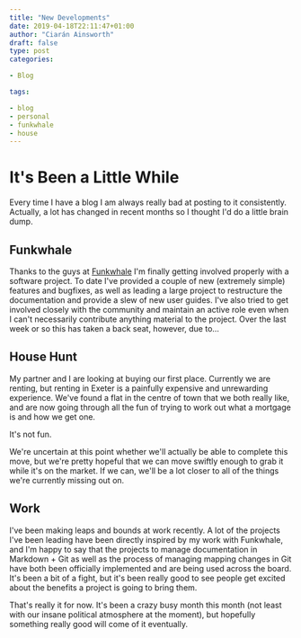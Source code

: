 ```yaml
---
title: "New Developments"
date: 2019-04-18T22:11:47+01:00
author: "Ciarán Ainsworth"
draft: false
type: post
categories:

- Blog

tags:

- blog
- personal
- funkwhale
- house 
---
```


# It's Been a Little While

Every time I have a blog I am always really bad at posting to it consistently. Actually, a lot has changed in recent months so I thought I'd do a little brain dump.

## Funkwhale

Thanks to the guys at [Funkwhale](https://funkwhale.audio) I'm finally getting involved properly with a software project. To date I've provided a couple of new (extremely simple) features and bugfixes, as well as leading a large project to restructure the documentation and provide a slew of new user guides. I've also tried to get involved closely with the community and maintain an active role even when I can't necessarily contribute anything material to the project. Over the last week or so this has taken a back seat, however, due to...

## House Hunt

My partner and I are looking at buying our first place. Currently we are renting, but renting in Exeter is a painfully expensive and unrewarding experience. We've found a flat in the centre of town that we both really like, and are now going through all the fun of trying to work out what a mortgage is and how we get one.

It's not fun.

We're uncertain at this point whether we'll actually be able to complete this move, but we're pretty hopeful that we can move swiftly enough to grab it while it's on the market. If we can, we'll be a lot closer to all of the things we're currently missing out on.

## Work

I've been making leaps and bounds at work recently. A lot of the projects I've been leading have been directly inspired by my work with Funkwhale, and I'm happy to say that the projects to manage documentation in Markdown + Git as well as the process of managing mapping changes in Git have both been officially implemented and are being used across the board. It's been a bit of a fight, but it's been really good to see people get excited about the benefits a project is going to bring them.

That's really it for now. It's been a crazy busy month this month (not least with our insane political atmosphere at the moment), but hopefully something really good will come of it eventually.